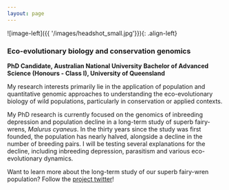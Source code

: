 ```yaml
---
layout: page
---
```


![image-left]({{ '/images/headshot_small.jpg'}}){: .align-left} 

### Eco-evolutionary biology and conservation genomics
**PhD Candidate, Australian National University**
**Bachelor of Advanced Science (Honours - Class I), University of Queensland**

My research interests primarily lie in the application of population and quantitative genomic approaches to understanding the eco-evolutionary biology of wild populations, particularly in conservation or applied contexts. 

My PhD research is currently focused on the genomics of inbreeding depression and population decline in a long-term study of superb fairy-wrens, *Malurus cyaneus*. In the thirty years since the study was first founded, the population has nearly halved, alongside a decline in the number of breeding pairs. I will be testing several explanations for the decline, including inbreeding depression, parasitism and various eco-evolutionary dynamics. 

Want to learn more about the long-term study of our superb fairy-wren population? Follow the [project twitter](https://twitter.com/fairywrens_anu?lang=en)!


